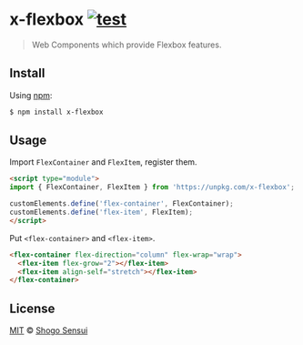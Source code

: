 # x-flexbox [![test](https://github.com/1000ch/x-flexbox/actions/workflows/test.yml/badge.svg)](https://github.com/1000ch/x-flexbox/actions/workflows/test.yml)

> Web Components which provide Flexbox features.

## Install

Using [npm](https://www.npmjs.org/package/x-flexbox):

```sh
$ npm install x-flexbox
```

## Usage

Import `FlexContainer` and `FlexItem`, register them.

```html
<script type="module">
import { FlexContainer, FlexItem } from 'https://unpkg.com/x-flexbox';

customElements.define('flex-container', FlexContainer);
customElements.define('flex-item', FlexItem);
</script>
```

Put `<flex-container>` and `<flex-item>`.

```html
<flex-container flex-direction="column" flex-wrap="wrap">
  <flex-item flex-grow="2"></flex-item>
  <flex-item align-self="stretch"></flex-item>
</flex-container>
```

## License

[MIT](https://1000ch.mit-license.org) © [Shogo Sensui](https://github.com/1000ch)
